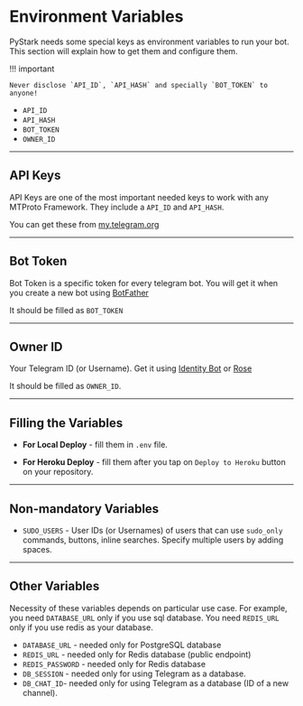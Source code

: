 # Environment Variables

PyStark needs some special keys as environment variables to run your bot. This section will explain how to get them and configure them.

!!! important

    Never disclose `API_ID`, `API_HASH` and specially `BOT_TOKEN` to anyone!

- `API_ID`
- `API_HASH`
- `BOT_TOKEN`
- `OWNER_ID`

---

## API Keys

API Keys are one of the most important needed keys to work with any MTProto Framework. They include a `API_ID` and `API_HASH`.

You can get these from [my.telegram.org](https://my.telegram.org)

---

## Bot Token

Bot Token is a specific token for every telegram bot. You will get it when you create a new bot using [BotFather](https://t.me/BotFather)

It should be filled as `BOT_TOKEN`

---

## Owner ID

Your Telegram ID (or Username). Get it using [Identity Bot](https://t.me/TheIdentityBot) or [Rose](https://t.me/MissRose_bot)

It should be filled as `OWNER_ID`.

---

## Filling the Variables

- **For Local Deploy** - fill them in `.env` file.

- **For Heroku Deploy** - fill them after you tap on `Deploy to Heroku` button on your repository.

---

## Non-mandatory Variables

- `SUDO_USERS` - User IDs (or Usernames) of users that can use `sudo_only` commands, buttons, inline searches. Specify multiple users by adding spaces.

---

## Other Variables

Necessity of these variables depends on particular use case. For example, you need `DATABASE_URL` only if you use sql database. You need `REDIS_URL` only if you use redis as your database.

- `DATABASE_URL` - needed only for PostgreSQL database
- `REDIS_URL` - needed only for Redis database (public endpoint)
- `REDIS_PASSWORD` - needed only for Redis database
- `DB_SESSION` - needed only for using Telegram as a database.
- `DB_CHAT_ID`- needed only for using Telegram as a database (ID of a new channel).
